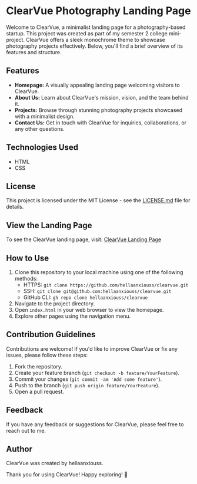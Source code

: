 # ClearVue Photography Landing Page

Welcome to ClearVue, a minimalist landing page for a photography-based startup. This project was created as part of my semester 2 college mini-project. ClearVue offers a sleek monochrome theme to showcase photography projects effectively. Below, you'll find a brief overview of its features and structure.

## Features
- **Homepage:** A visually appealing landing page welcoming visitors to ClearVue.
- **About Us:** Learn about ClearVue's mission, vision, and the team behind it.
- **Projects:** Browse through stunning photography projects showcased with a minimalist design.
- **Contact Us:** Get in touch with ClearVue for inquiries, collaborations, or any other questions.

## Technologies Used
- HTML
- CSS

## License
This project is licensed under the MIT License - see the [LICENSE.md](https://github.com/hellaanxiouss/clearvue/blob/main/LICENSE) file for details.

## View the Landing Page
To see the ClearVue landing page, visit: [ClearVue Landing Page](https://hellaanxiouss.github.io/clearvue/)

## How to Use
1. Clone this repository to your local machine using one of the following methods:
   - HTTPS: `git clone https://github.com/hellaanxiouss/clearvue.git`
   - SSH: `git clone git@github.com:hellaanxiouss/clearvue.git`
   - GitHub CLI: `gh repo clone hellaanxiouss/clearvue`
2. Navigate to the project directory.
3. Open `index.html` in your web browser to view the homepage.
4. Explore other pages using the navigation menu.

## Contribution Guidelines
Contributions are welcome! If you'd like to improve ClearVue or fix any issues, please follow these steps:
1. Fork the repository.
2. Create your feature branch (`git checkout -b feature/YourFeature`).
3. Commit your changes (`git commit -am 'Add some feature'`).
4. Push to the branch (`git push origin feature/YourFeature`).
5. Open a pull request.

## Feedback
If you have any feedback or suggestions for ClearVue, please feel free to reach out to me.

## Author
ClearVue was created by hellaanxiouss.

Thank you for using ClearVue! Happy exploring! 📸